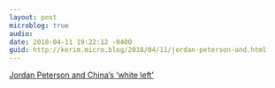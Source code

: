 ```yaml
---
layout: post
microblog: true
audio: 
date: 2018-04-11 19:22:12 -0400
guid: http://kerim.micro.blog/2018/04/11/jordan-peterson-and.html
---
```

[Jordan Peterson and China’s ‘white left’](https://supchina.com/2018/04/10/jordan-peterson-and-chinas-white-left/)
